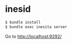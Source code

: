 # inesid

```sh
$ bundle install
$ bundle exec inesita server
```

Go to [http://localhost:9292/](http://localhost:9292/)
